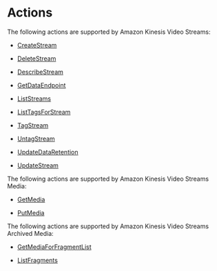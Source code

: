 # Actions<a name="API_Operations"></a>

The following actions are supported by Amazon Kinesis Video Streams:

+  [CreateStream](API_CreateStream.md) 

+  [DeleteStream](API_DeleteStream.md) 

+  [DescribeStream](API_DescribeStream.md) 

+  [GetDataEndpoint](API_GetDataEndpoint.md) 

+  [ListStreams](API_ListStreams.md) 

+  [ListTagsForStream](API_ListTagsForStream.md) 

+  [TagStream](API_TagStream.md) 

+  [UntagStream](API_UntagStream.md) 

+  [UpdateDataRetention](API_UpdateDataRetention.md) 

+  [UpdateStream](API_UpdateStream.md) 

The following actions are supported by Amazon Kinesis Video Streams Media:

+  [GetMedia](API_dataplane_GetMedia.md) 

+  [PutMedia](API_dataplane_PutMedia.md) 

The following actions are supported by Amazon Kinesis Video Streams Archived Media:

+  [GetMediaForFragmentList](API_reader_GetMediaForFragmentList.md) 

+  [ListFragments](API_reader_ListFragments.md) 